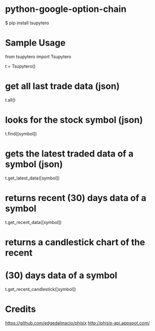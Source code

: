 python-google-option-chain
==============

$ pip install tsupytero


Sample Usage
============
from tsupytero import Tsupytero

t = Tsupytero()

# get all last trade data (json)
t.all()

# looks for the stock symbol (json)
t.find([symbol])

# gets the latest traded data of a symbol (json)
t.get_latest_data([symbol])

# returns recent (30) days data of a symbol
t.get_recent_data([symbol])

# returns a candlestick chart of the recent 
# (30) days data of a symbol
t.get_recent_candlestick([symbol])

Credits
=======
https://github.com/edgedalmacio/phisix
http://phisix-api.appspot.com/


